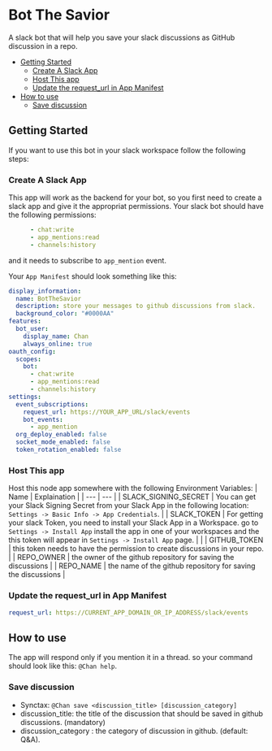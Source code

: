 # Bot The Savior
A slack bot that will help you save your slack discussions as GitHub discussion in a repo.


- [Getting Started](#getting-started)
  * [Create A Slack App](#create-a-slack-app)
  * [Host This app](#host-this-app)
  * [Update the request_url in App Manifest](#update-the-request-url-in-app-manifest)
- [How to use](#how-to-use)
  * [Save discussion](#save-discussion)

## Getting Started
If you want to use this bot in your slack workspace follow the following steps:
### Create A Slack App
This app will work as the backend for your bot, so you first need to create a slack app and give it the appropriat permissions.
Your slack bot should have the following permissions:

```yaml
      - chat:write
      - app_mentions:read
      - channels:history
```
and it needs to subscribe to `app_mention` event.

Your `App Manifest` should look something like this:
```yaml
display_information:
  name: BotTheSavior
  description: store your messages to github discussions from slack.
  background_color: "#0000AA"
features:
  bot_user:
    display_name: Chan
    always_online: true
oauth_config:
  scopes:
    bot:
      - chat:write
      - app_mentions:read
      - channels:history
settings:
  event_subscriptions:
    request_url: https://YOUR_APP_URL/slack/events
    bot_events:
      - app_mention
  org_deploy_enabled: false
  socket_mode_enabled: false
  token_rotation_enabled: false
```
### Host This app
Host this node app somewhere with the following Environment Variables:
| Name | Explaination |
| --- | --- |
| SLACK_SIGNING_SECRET | You can get your Slack Signing Secret from your Slack App in the following location: `Settings -> Basic Info -> App Credentials`. |
| SLACK_TOKEN | For getting your slack Token, you need to install your Slack App in a Workspace. go to `Settings -> Install App` install the app in one of your workspaces and the this token will appear in `Settings -> Install App` page. | |
| GITHUB_TOKEN | this token needs to have the permission to create discussions in your repo. |
| REPO_OWNER | the owner of the github repository for saving the discussions |
| REPO_NAME | the name of the github repository for saving the discussions |

### Update the request_url in App Manifest
```yaml
request_url: https://CURRENT_APP_DOMAIN_OR_IP_ADDRESS/slack/events
```

## How to use
The app will respond only if you mention it in a thread. so your command should look like this: `@Chan help`.
### Save discussion

- Synctax: `@Chan save <discussion_title> [discussion_category]`
- discussion_title: the title of the discussion that should be saved in github discussions. (mandatory)
- discussion_category : the category of discussion in github. (default: Q&A).
